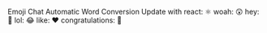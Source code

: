 Emoji Chat Automatic Word Conversion Update with
 react: ⚛️
  woah: 😲 
  hey: 👋 
  lol: 😂 
  like: ❤️ 
  congratulations: 🎉